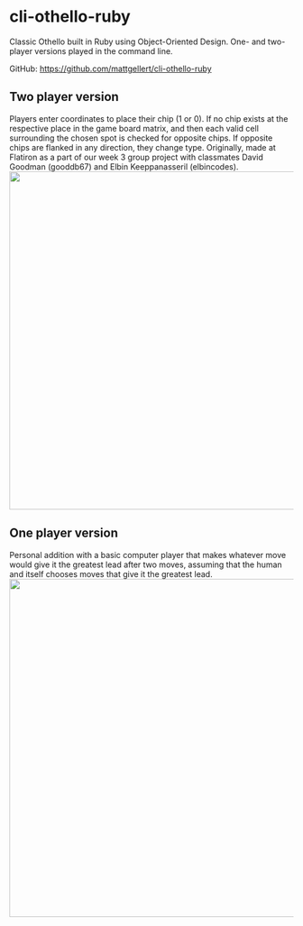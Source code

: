 # cli-othello-ruby
Classic Othello built in Ruby using Object-Oriented Design. One- and two-player versions played in the command line.

GitHub: https://github.com/mattgellert/cli-othello-ruby

## Two player version
Players enter coordinates to place their chip (1 or 0). If no chip exists at the respective place in the game board matrix, and then each valid cell surrounding the chosen spot is checked for opposite chips. If opposite chips are flanked in any direction, they change type. Originally, made at Flatiron as a part of our week 3 group project with classmates David Goodman (gooddb67) and Elbin Keeppanasseril (elbincodes).
<img src="https://media.giphy.com/media/3ohs7ZNIMe5FU31s6Q/giphy.gif" height="600px"/>

## One player version
Personal addition with a basic computer player that makes whatever move would give it the greatest lead after two moves, assuming that the human and itself chooses moves that give it the greatest lead.
<img src="https://media.giphy.com/media/xT0xeIf5lXIlgvV4Y0/giphy.gif" height="600px"/>
